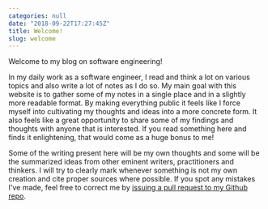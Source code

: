 ```yaml
---
categories: null
date: "2018-09-22T17:27:45Z"
title: Welcome!
slug: welcome
---
```


Welcome to my blog on software engineering!

In my daily work as a software engineer, I read and think a lot on various topics and also write a lot of notes as I do so. My main goal with this website is to gather some of my notes in a single place and in a slightly more readable format. By making everything public it feels like I force myself into cultivating my thoughts and ideas into a more concrete form. It also feels like a great opportunity to share some of my findings and thoughts with anyone that is interested. If you read something here and finds it enlightening, that would come as a huge bonus to me!

Some of the writing present here will be my own thoughts and some will be the summarized ideas from other eminent writers, practitioners and thinkers. I will try to clearly mark whenever something is not my own creation and cite proper sources where possible. If you spot any mistakes I've made, feel free to correct me by [issuing a pull request to my Github repo](https://github.com/Sundin/sundin.github.io).
